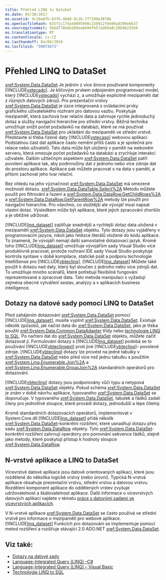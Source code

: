 ```yaml
---
title: Přehled LINQ to DataSet
ms.date: 03/30/2017
ms.assetid: dc20a8fb-03f6-4b68-9c2b-7f7299e3070b
ms.openlocfilehash: 635f1c17da40095990c238912f9e09ad398e6637
ms.sourcegitcommit: 5b6d778ebb269ee6684fb57ad69a8c28b06235b9
ms.translationtype: MT
ms.contentlocale: cs-CZ
ms.lasthandoff: 04/08/2019
ms.locfileid: "59073673"
---
```

# <a name="linq-to-dataset-overview"></a>Přehled LINQ to DataSet
<xref:System.Data.DataSet> Je jedním z více široce používané komponenty [!INCLUDE[vstecado](../../../../includes/vstecado-md.md)]. Je klíčovým prvkem odpojeném programovací model, který [!INCLUDE[vstecado](../../../../includes/vstecado-md.md)] vychází z, a umožňuje explicitně mezipaměti dat z různých datových zdrojů. Pro prezentační vrstvy <xref:System.Data.DataSet> je úzce integrovaná s ovládacími prvky grafického uživatelského rozhraní pro datovou vazbu. Poskytuje mezipaměť, která zachová tvar relační data a zahrnuje rychle jednoduchý dotaz a služby navigační hierarchie pro střední vrstvy. Běžná technika umožňuje snížit počet požadavků na databázi, které se má používat <xref:System.Data.DataSet> pro ukládání do mezipaměti ve střední vrstvě. Představte si třeba řízené daty [!INCLUDE[vstecasp](../../../../includes/vstecasp-md.md)] webovou aplikaci. Podstatnou část dat aplikace často nemění příliš často a je společná pro relace nebo uživatelů. Tato data může být uložený v paměti na webovém serveru, která omezuje počet požadavků na databázi a zrychluje interakcí uživatele. Dalším užitečným aspektem <xref:System.Data.DataSet> patří povolení aplikace tak, aby podmnožiny dat z jednoho nebo více zdroje dat do prostoru aplikace. Aplikace pak můžete pracovat s na data v paměti, a přitom zachovat jeho tvar relační.  
  
 Bez ohledu na jeho význačnost <xref:System.Data.DataSet> má omezené možnosti dotazu. <xref:System.Data.DataTable.Select%2A> Metodu můžete použít pro filtrování a řazení a <xref:System.Data.DataRow.GetChildRows%2A> a <xref:System.Data.DataRow.GetParentRow%2A> metody lze použít pro navigační hierarchie. Pro všechno, co složitější ale vývojář musí napsat vlastní dotaz. Výsledkem může být aplikace, které jejich zpracování zhoršilo a je obtížné udržovat.  
  
 [!INCLUDE[linq_dataset](../../../../includes/linq-dataset-md.md)] zajišťuje snadnější a rychlejší dotaz data uložená v mezipaměti <xref:System.Data.DataSet> objektu. Tyto dotazy jsou vyjádřeny v programovacím jazyce, nikoli jako řetězce literálů vložené do kódu aplikace. To znamená, že vývojáři nemají další samostatné dotazovací jazyk. Kromě toho [!INCLUDE[linq_dataset](../../../../includes/linq-dataset-md.md)] umožňuje vývojářům sady Visual Studio více produktivně pracovat, protože rozhraní IDE sady Visual Studio poskytuje kontrola syntaxe v době kompilace, statické psát a podporu technologie IntelliSense pro [!INCLUDE[vbteclinq](../../../../includes/vbteclinq-md.md)]. [!INCLUDE[linq_dataset](../../../../includes/linq-dataset-md.md)] Můžete také použít k dotazu nad daty, který byl sloučen z jednoho nebo více zdrojů dat. To umožňuje mnoho scénářů, které potřebují flexibilně fungování reprezentované a zpracovat data. Tato metoda manipulaci s vyžadují zejména obecné vytváření sestav, analýzy a v aplikacích business intelligence.  
  
## <a name="querying-datasets-using-linq-to-dataset"></a>Dotazy na datové sady pomocí LINQ to DataSet  
 Před zahájením dotazování <xref:System.Data.DataSet> pomocí [!INCLUDE[linq_dataset](../../../../includes/linq-dataset-md.md)], musíte vyplnit <xref:System.Data.DataSet>. Existuje několik způsobů, jak načíst data do <xref:System.Data.DataSet>, jako je třeba použití <xref:System.Data.Common.DataAdapter> třídy nebo [technologie LINQ to SQL](../../../../docs/framework/data/adonet/sql/linq/index.md). Po načtení dat do <xref:System.Data.DataSet> objektu, můžete začít dotazovat ji. Formulování dotazy s [!INCLUDE[linq_dataset](../../../../includes/linq-dataset-md.md)] podobá se to používání [!INCLUDE[vbteclinqext](../../../../includes/vbteclinqext-md.md)] proti jiné [!INCLUDE[vbteclinq](../../../../includes/vbteclinq-md.md)]– povolené zdroje. [!INCLUDE[vbteclinq](../../../../includes/vbteclinq-md.md)] dotazy lze provést na jedné tabulky v <xref:System.Data.DataSet> nebo před více než jednu tabulku s použitím <xref:System.Linq.Enumerable.Join%2A> a <xref:System.Linq.Enumerable.GroupJoin%2A> standardních operátorů pro dotazování.  
  
 [!INCLUDE[vbteclinq](../../../../includes/vbteclinq-md.md)] dotazy jsou podporovány vůči typu a netypová <xref:System.Data.DataSet> objekty. Pokud schéma <xref:System.Data.DataSet> je znám v době návrhu aplikace, typovaného <xref:System.Data.DataSet> se doporučuje. V typovaného <xref:System.Data.DataSet>, tabulek a řádků zadali členy pro jednotlivé sloupce, které provádí dotazy, jednodušší a lépe čitelný.  
  
 Kromě standardních dotazovacích operátorů, implementovat v System.Core.dll [!INCLUDE[linq_dataset](../../../../includes/linq-dataset-md.md)] přidá několik <xref:System.Data.DataSet>-konkrétní rozšíření, které usnadňují dotazu přes sadu <xref:System.Data.DataRow> objekty. Tyto <xref:System.Data.DataSet>-konkrétní rozšíření zahrnují operátory pro porovnání sekvence řádků, stejně jako metody, které poskytují přístup k hodnoty sloupce <xref:System.Data.DataRow>.  
  
## <a name="n-tier-applications-and-linq-to-dataset"></a>N-vrstvé aplikace a LINQ to DataSet  
 Vícevrstvé datové aplikace jsou datově orientovaných aplikací, které jsou rozdělené do několika logické vrstvy (nebo úrovní). Typická N-vrstvá aplikace obsahuje prezentační vrstvu, střední vrstvu a datovou vrstvu. Rozdělení komponent aplikace do oddělených vrstev zvyšuje udržovatelnost a škálovatelnost aplikace. Další informace o vícevrstvých datových aplikací najdete v tématu [práce s datovými sadami ve vícevrstvých aplikacích](/visualstudio/data-tools/work-with-datasets-in-n-tier-applications).  
  
 V N-vrstvé aplikace <xref:System.Data.DataSet> se často používá ve střední vrstvě pro informace o mezipaměti pro webové aplikace. [!INCLUDE[linq_dataset](../../../../includes/linq-dataset-md.md)] Funkcích pro dotazování se implementuje pomocí metod rozšíření a rozšiřuje stávající 2.0 ADO.NET <xref:System.Data.DataSet>.  
  
## <a name="see-also"></a>Viz také:

- [Dotazy na datové sady](../../../../docs/framework/data/adonet/querying-datasets-linq-to-dataset.md)
- [Language-Integrated Query (LINQ) –C#](../../../csharp/programming-guide/concepts/linq/index.md)
- [Language-Integrated Query (LINQ) – Visual Basic](../../../visual-basic/programming-guide/concepts/linq/index.md)
- [Technologie LINQ to SQL](../../../../docs/framework/data/adonet/sql/linq/index.md)
